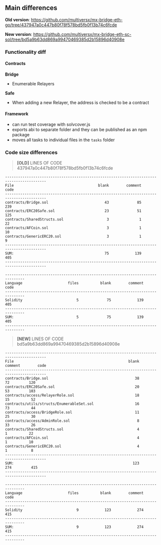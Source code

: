 ## Main differences

**Old version**: https://github.com/multiversx/mx-bridge-eth-go/tree/437947a0c447b80f78f578bd5fb0f13b74c6fcde

**New version**: https://github.com/multiversx/mx-bridge-eth-sc-sol/tree/bd5a9b63dd869a99470469385d2b15896d40908e

### Functionality diff

#### Contracts

**Bridge**

- Enumerable Relayers

**Safe**

- When adding a new Relayer, the address is checked to be a contract

#### Framework

- can run test coverage with solvcover.js
- exports abi to separate folder and they can be published as an npm package
- moves all tasks to individual files in the `tasks` folder

### Code size differences

> **[OLD]** LINES OF CODE 437947a0c447b80f78f578bd5fb0f13b74c6fcde

```
-----------------------------------------------------------------------------------------
File                                       blank        comment           code
-----------------------------------------------------------------------------------------
contracts/Bridge.sol                          43             85            239
contracts/ERC20Safe.sol                       23             51            125
contracts/SharedStructs.sol                    3              1             22
contracts/AFCoin.sol                           3              1             10
contracts/GenericERC20.sol                     3              1              9
-----------------------------------------------------------------------------------------
SUM:                                          75            139            405
-----------------------------------------------------------------------------------------

-------------------------------------------------------------------------------
Language                     files          blank        comment           code
-------------------------------------------------------------------------------
Solidity                         5             75            139            405
-------------------------------------------------------------------------------
SUM:                             5             75            139            405
-------------------------------------------------------------------------------
```

> **[NEW]** LINES OF CODE bd5a9b63dd869a99470469385d2b15896d40908e

```
-----------------------------------------------------------------------------------------
File                                                     blank        comment        code
-----------------------------------------------------------------------------------------
contracts/Bridge.sol                                        38             72         120
contracts/ERC20Safe.sol                                     20             53         103
contracts/access/RelayerRole.sol                            18             15          52
contracts/utils/structs/EnumerableSet.sol                   16             73          44
contracts/access/BridgeRole.sol                             11             25          30
contracts/access/AdminRole.sol                               8             33          26
contracts/SharedStructs.sol                                  4              1          22
contracts/AFCoin.sol                                         4              1          10
contracts/GenericERC20.sol                                   4              1           8
-----------------------------------------------------------------------------------------
SUM:                                                       123            274         415
-----------------------------------------------------------------------------------------

-------------------------------------------------------------------------------
Language                     files          blank        comment           code
-------------------------------------------------------------------------------
Solidity                         9            123            274            415
-------------------------------------------------------------------------------
SUM:                             9            123            274            415
-------------------------------------------------------------------------------
```
